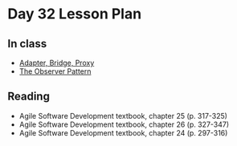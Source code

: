 # Day 32 Lesson Plan

## In class

- [Adapter, Bridge, Proxy](../activities/activity16-2adapterBridgeProxy.md)
- [The Observer Pattern](../activities/activity16-1observerPattern.md)

## Reading

- Agile Software Development textbook, chapter 25 (p. 317-325)
- Agile Software Development textbook, chapter 26 (p. 327-347)
- Agile Software Development textbook, chapter 24 (p. 297-316)
